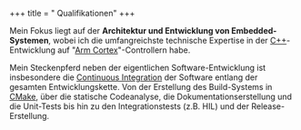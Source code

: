 +++
title = " Qualifikationen"
+++

Mein Fokus liegt auf der **Architektur und Entwicklung von Embedded-Systemen**, wobei ich die umfangreichste
technische Expertise in der [C++](c)-Entwicklung auf "[Arm Cortex](arm-cortex)"-Controllern habe.

Mein Steckenpferd neben der eigentlichen Software-Entwicklung ist insbesondere die [Continuous Integration](ci-cd) der Software entlang der gesamten Entwicklungskette. Von der Erstellung des Build-Systems in [CMake](cmake), über die statische Codeanalyse, die Dokumentationserstellung und die Unit-Tests bis hin zu den Integrationstests (z.B. HIL) und der Release-Erstellung.
